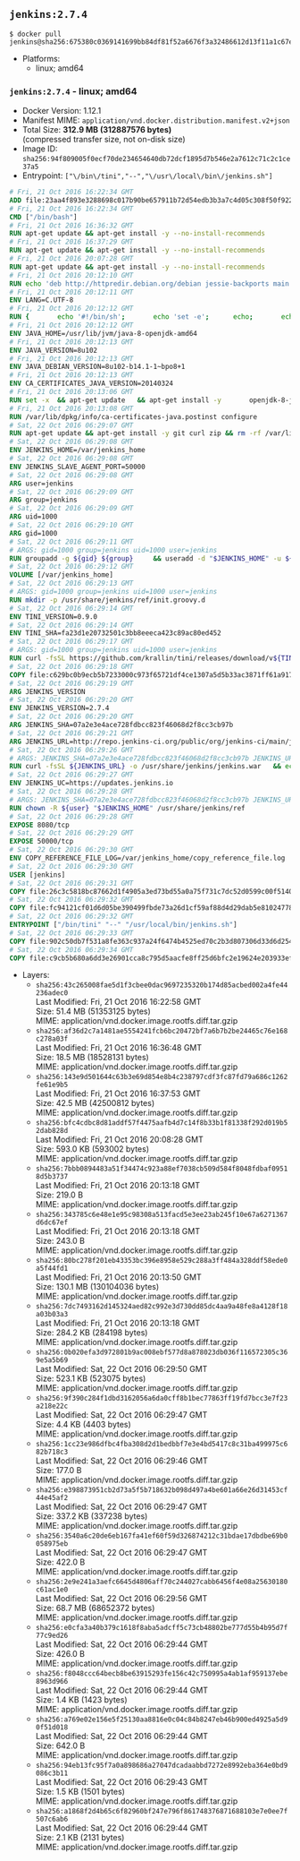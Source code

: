 ## `jenkins:2.7.4`

```console
$ docker pull jenkins@sha256:675380c0369141699bb84df81f52a6676f3a32486612d13f11a1c67e83228782
```

-	Platforms:
	-	linux; amd64

### `jenkins:2.7.4` - linux; amd64

-	Docker Version: 1.12.1
-	Manifest MIME: `application/vnd.docker.distribution.manifest.v2+json`
-	Total Size: **312.9 MB (312887576 bytes)**  
	(compressed transfer size, not on-disk size)
-	Image ID: `sha256:94f809005f0ecf70de234654640db72dcf1895d7b546e2a7612c71c2c1ce37a5`
-	Entrypoint: `["\/bin\/tini","--","\/usr\/local\/bin\/jenkins.sh"]`

```dockerfile
# Fri, 21 Oct 2016 16:22:34 GMT
ADD file:23aa4f893e3288698c017b90be657911b72d54edb3b3a7c4d05c308f50f9228f in / 
# Fri, 21 Oct 2016 16:22:34 GMT
CMD ["/bin/bash"]
# Fri, 21 Oct 2016 16:36:32 GMT
RUN apt-get update && apt-get install -y --no-install-recommends 		ca-certificates 		curl 		wget 	&& rm -rf /var/lib/apt/lists/*
# Fri, 21 Oct 2016 16:37:29 GMT
RUN apt-get update && apt-get install -y --no-install-recommends 		bzr 		git 		mercurial 		openssh-client 		subversion 				procps 	&& rm -rf /var/lib/apt/lists/*
# Fri, 21 Oct 2016 20:07:28 GMT
RUN apt-get update && apt-get install -y --no-install-recommends 		bzip2 		unzip 		xz-utils 	&& rm -rf /var/lib/apt/lists/*
# Fri, 21 Oct 2016 20:12:10 GMT
RUN echo 'deb http://httpredir.debian.org/debian jessie-backports main' > /etc/apt/sources.list.d/jessie-backports.list
# Fri, 21 Oct 2016 20:12:11 GMT
ENV LANG=C.UTF-8
# Fri, 21 Oct 2016 20:12:12 GMT
RUN { 		echo '#!/bin/sh'; 		echo 'set -e'; 		echo; 		echo 'dirname "$(dirname "$(readlink -f "$(which javac || which java)")")"'; 	} > /usr/local/bin/docker-java-home 	&& chmod +x /usr/local/bin/docker-java-home
# Fri, 21 Oct 2016 20:12:12 GMT
ENV JAVA_HOME=/usr/lib/jvm/java-8-openjdk-amd64
# Fri, 21 Oct 2016 20:12:13 GMT
ENV JAVA_VERSION=8u102
# Fri, 21 Oct 2016 20:12:13 GMT
ENV JAVA_DEBIAN_VERSION=8u102-b14.1-1~bpo8+1
# Fri, 21 Oct 2016 20:12:13 GMT
ENV CA_CERTIFICATES_JAVA_VERSION=20140324
# Fri, 21 Oct 2016 20:13:06 GMT
RUN set -x 	&& apt-get update 	&& apt-get install -y 		openjdk-8-jdk="$JAVA_DEBIAN_VERSION" 		ca-certificates-java="$CA_CERTIFICATES_JAVA_VERSION" 	&& rm -rf /var/lib/apt/lists/* 	&& [ "$JAVA_HOME" = "$(docker-java-home)" ]
# Fri, 21 Oct 2016 20:13:08 GMT
RUN /var/lib/dpkg/info/ca-certificates-java.postinst configure
# Sat, 22 Oct 2016 06:29:07 GMT
RUN apt-get update && apt-get install -y git curl zip && rm -rf /var/lib/apt/lists/*
# Sat, 22 Oct 2016 06:29:08 GMT
ENV JENKINS_HOME=/var/jenkins_home
# Sat, 22 Oct 2016 06:29:08 GMT
ENV JENKINS_SLAVE_AGENT_PORT=50000
# Sat, 22 Oct 2016 06:29:08 GMT
ARG user=jenkins
# Sat, 22 Oct 2016 06:29:09 GMT
ARG group=jenkins
# Sat, 22 Oct 2016 06:29:09 GMT
ARG uid=1000
# Sat, 22 Oct 2016 06:29:10 GMT
ARG gid=1000
# Sat, 22 Oct 2016 06:29:11 GMT
# ARGS: gid=1000 group=jenkins uid=1000 user=jenkins
RUN groupadd -g ${gid} ${group}     && useradd -d "$JENKINS_HOME" -u ${uid} -g ${gid} -m -s /bin/bash ${user}
# Sat, 22 Oct 2016 06:29:12 GMT
VOLUME [/var/jenkins_home]
# Sat, 22 Oct 2016 06:29:13 GMT
# ARGS: gid=1000 group=jenkins uid=1000 user=jenkins
RUN mkdir -p /usr/share/jenkins/ref/init.groovy.d
# Sat, 22 Oct 2016 06:29:14 GMT
ENV TINI_VERSION=0.9.0
# Sat, 22 Oct 2016 06:29:14 GMT
ENV TINI_SHA=fa23d1e20732501c3bb8eeeca423c89ac80ed452
# Sat, 22 Oct 2016 06:29:17 GMT
# ARGS: gid=1000 group=jenkins uid=1000 user=jenkins
RUN curl -fsSL https://github.com/krallin/tini/releases/download/v${TINI_VERSION}/tini-static -o /bin/tini && chmod +x /bin/tini   && echo "$TINI_SHA  /bin/tini" | sha1sum -c -
# Sat, 22 Oct 2016 06:29:18 GMT
COPY file:c629bc0b9ecb5b7233000c973f65721df4ce1307a5d5b33ac3871ff61a9172ff in /usr/share/jenkins/ref/init.groovy.d/tcp-slave-agent-port.groovy 
# Sat, 22 Oct 2016 06:29:19 GMT
ARG JENKINS_VERSION
# Sat, 22 Oct 2016 06:29:20 GMT
ENV JENKINS_VERSION=2.7.4
# Sat, 22 Oct 2016 06:29:20 GMT
ARG JENKINS_SHA=07a2e3e4ace728fdbcc823f46068d2f8cc3cb97b
# Sat, 22 Oct 2016 06:29:21 GMT
ARG JENKINS_URL=http://repo.jenkins-ci.org/public/org/jenkins-ci/main/jenkins-war/2.7.4/jenkins-war-2.7.4.war
# Sat, 22 Oct 2016 06:29:26 GMT
# ARGS: JENKINS_SHA=07a2e3e4ace728fdbcc823f46068d2f8cc3cb97b JENKINS_URL=http://repo.jenkins-ci.org/public/org/jenkins-ci/main/jenkins-war/2.7.4/jenkins-war-2.7.4.war gid=1000 group=jenkins uid=1000 user=jenkins
RUN curl -fsSL ${JENKINS_URL} -o /usr/share/jenkins/jenkins.war   && echo "${JENKINS_SHA}  /usr/share/jenkins/jenkins.war" | sha1sum -c -
# Sat, 22 Oct 2016 06:29:27 GMT
ENV JENKINS_UC=https://updates.jenkins.io
# Sat, 22 Oct 2016 06:29:28 GMT
# ARGS: JENKINS_SHA=07a2e3e4ace728fdbcc823f46068d2f8cc3cb97b JENKINS_URL=http://repo.jenkins-ci.org/public/org/jenkins-ci/main/jenkins-war/2.7.4/jenkins-war-2.7.4.war gid=1000 group=jenkins uid=1000 user=jenkins
RUN chown -R ${user} "$JENKINS_HOME" /usr/share/jenkins/ref
# Sat, 22 Oct 2016 06:29:28 GMT
EXPOSE 8080/tcp
# Sat, 22 Oct 2016 06:29:29 GMT
EXPOSE 50000/tcp
# Sat, 22 Oct 2016 06:29:30 GMT
ENV COPY_REFERENCE_FILE_LOG=/var/jenkins_home/copy_reference_file.log
# Sat, 22 Oct 2016 06:29:30 GMT
USER [jenkins]
# Sat, 22 Oct 2016 06:29:31 GMT
COPY file:26c3c5818bc87662d1f4905a3ed73bd55a0a75f731c7dc52d0599c00f51408e9 in /usr/local/bin/jenkins-support 
# Sat, 22 Oct 2016 06:29:32 GMT
COPY file:fc94121cf01d6d05be390499fbde73a26d1cf59af88d4d29dab5e81024778028 in /usr/local/bin/jenkins.sh 
# Sat, 22 Oct 2016 06:29:32 GMT
ENTRYPOINT ["/bin/tini" "--" "/usr/local/bin/jenkins.sh"]
# Sat, 22 Oct 2016 06:29:33 GMT
COPY file:902c50db7f531a8fe363c937a24f6474b4525ed70c2b3d807306d33d6d254a9d in /usr/local/bin/plugins.sh 
# Sat, 22 Oct 2016 06:29:34 GMT
COPY file:c9cb5b680a6dd3e26901cca8c795d5aacfe8ff25d6bfc2e19624e203933efea7 in /usr/local/bin/install-plugins.sh 
```

-	Layers:
	-	`sha256:43c265008fae5d1f3cbee0dac9697235320b174d85acbed002a4fe44236adec0`  
		Last Modified: Fri, 21 Oct 2016 16:22:58 GMT  
		Size: 51.4 MB (51353125 bytes)  
		MIME: application/vnd.docker.image.rootfs.diff.tar.gzip
	-	`sha256:af36d2c7a1481ae5554241fcb6bc20472bf7a6b7b2be24465c76e168c278a03f`  
		Last Modified: Fri, 21 Oct 2016 16:36:48 GMT  
		Size: 18.5 MB (18528131 bytes)  
		MIME: application/vnd.docker.image.rootfs.diff.tar.gzip
	-	`sha256:143e9d501644c63b3e69d854e8b4c238797cdf3fc87fd79a686c1262fe61e9b5`  
		Last Modified: Fri, 21 Oct 2016 16:37:53 GMT  
		Size: 42.5 MB (42500812 bytes)  
		MIME: application/vnd.docker.image.rootfs.diff.tar.gzip
	-	`sha256:bfc4cdbc8d81addf57f4475aafb4d7c14f8b33b1f81338f292d019b52dab828d`  
		Last Modified: Fri, 21 Oct 2016 20:08:28 GMT  
		Size: 593.0 KB (593002 bytes)  
		MIME: application/vnd.docker.image.rootfs.diff.tar.gzip
	-	`sha256:7bbb0894483a51f34474c923a88ef7038cb509d584f8048fdbaf09518d5b3737`  
		Last Modified: Fri, 21 Oct 2016 20:13:18 GMT  
		Size: 219.0 B  
		MIME: application/vnd.docker.image.rootfs.diff.tar.gzip
	-	`sha256:343785c6e48e1e95c98308a513facd5e3ee23ab245f10e67a6271367d6dc67ef`  
		Last Modified: Fri, 21 Oct 2016 20:13:18 GMT  
		Size: 243.0 B  
		MIME: application/vnd.docker.image.rootfs.diff.tar.gzip
	-	`sha256:80bc278f201eb43353bc396e8958e529c288a3ff484a328ddf58ede0a5f44fd1`  
		Last Modified: Fri, 21 Oct 2016 20:13:50 GMT  
		Size: 130.1 MB (130104036 bytes)  
		MIME: application/vnd.docker.image.rootfs.diff.tar.gzip
	-	`sha256:7dc7493162d145324aed82c992e3d730dd85dc4aa9a48fe8a4128f18a03b03a3`  
		Last Modified: Fri, 21 Oct 2016 20:13:18 GMT  
		Size: 284.2 KB (284198 bytes)  
		MIME: application/vnd.docker.image.rootfs.diff.tar.gzip
	-	`sha256:0b020efa3d972801b9ac008ebf577d8a878023db036f116572305c369e5a5b69`  
		Last Modified: Sat, 22 Oct 2016 06:29:50 GMT  
		Size: 523.1 KB (523075 bytes)  
		MIME: application/vnd.docker.image.rootfs.diff.tar.gzip
	-	`sha256:9f390c284f1dbd3162056a6da0cff8b1bec77863ff19fd7bcc3e7f23a218e22c`  
		Last Modified: Sat, 22 Oct 2016 06:29:47 GMT  
		Size: 4.4 KB (4403 bytes)  
		MIME: application/vnd.docker.image.rootfs.diff.tar.gzip
	-	`sha256:1cc23e986dfbc4fba308d2d1bedbbf7e3e4bd5417c8c31ba499975c682b718c3`  
		Last Modified: Sat, 22 Oct 2016 06:29:46 GMT  
		Size: 177.0 B  
		MIME: application/vnd.docker.image.rootfs.diff.tar.gzip
	-	`sha256:e398873951cb2d73a5f5b718632b098d497a4be601a66e26d31453cf44e45af2`  
		Last Modified: Sat, 22 Oct 2016 06:29:47 GMT  
		Size: 337.2 KB (337238 bytes)  
		MIME: application/vnd.docker.image.rootfs.diff.tar.gzip
	-	`sha256:3540a6c20de6eb167fa41ef60f59d326874212c31bdae17dbdbe69b0058975eb`  
		Last Modified: Sat, 22 Oct 2016 06:29:47 GMT  
		Size: 422.0 B  
		MIME: application/vnd.docker.image.rootfs.diff.tar.gzip
	-	`sha256:2e9e241a3aefc6645d4806aff70c244027cabb6456f4e08a25630180c61ac1e0`  
		Last Modified: Sat, 22 Oct 2016 06:29:56 GMT  
		Size: 68.7 MB (68652372 bytes)  
		MIME: application/vnd.docker.image.rootfs.diff.tar.gzip
	-	`sha256:e0cfa3a40b379c1618f8aba5adcff5c73cb48802be777d55b4b95d7f77c9ed26`  
		Last Modified: Sat, 22 Oct 2016 06:29:44 GMT  
		Size: 426.0 B  
		MIME: application/vnd.docker.image.rootfs.diff.tar.gzip
	-	`sha256:f8048ccc64becb8be63915293fe156c42c750995a4ab1af959137ebe8963d966`  
		Last Modified: Sat, 22 Oct 2016 06:29:44 GMT  
		Size: 1.4 KB (1423 bytes)  
		MIME: application/vnd.docker.image.rootfs.diff.tar.gzip
	-	`sha256:a769e02e156e5f25130aa8816e0c04c84b8247eb46b900ed4925a5d90f51d018`  
		Last Modified: Sat, 22 Oct 2016 06:29:44 GMT  
		Size: 642.0 B  
		MIME: application/vnd.docker.image.rootfs.diff.tar.gzip
	-	`sha256:94eb13fc95f7a0a898686a27047dcadaabbd7272e8992eba364e0bd9086c3b11`  
		Last Modified: Sat, 22 Oct 2016 06:29:43 GMT  
		Size: 1.5 KB (1501 bytes)  
		MIME: application/vnd.docker.image.rootfs.diff.tar.gzip
	-	`sha256:a1868f2d4b65c6f82960bf247e796f861748376871688103e7e0ee7f507c6ab6`  
		Last Modified: Sat, 22 Oct 2016 06:29:44 GMT  
		Size: 2.1 KB (2131 bytes)  
		MIME: application/vnd.docker.image.rootfs.diff.tar.gzip
